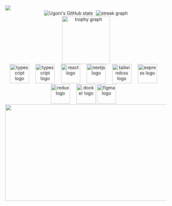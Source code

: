 <img src="https://capsule-render.vercel.app/api?type=blur&color=gradient&height=300&section=header&text=Ugoni's%20GitHub&desc=노베이스%20개발자&fontSize=90&animation=fadeIn&fontColor=fff&fontAlign=60&descAlign=88&descAlignY=70" />

<!-- <picture>
  <source media="(prefers-color-scheme: dark)" srcset="https://raw.githubusercontent.com/kwgon0212/kwgon0212/output/pacman-contribution-graph-dark.svg">
  <source media="(prefers-color-scheme: light)" srcset="https://raw.githubusercontent.com/kwgon0212/kwgon0212/output/pacman-contribution-graph.svg">
  <img alt="pacman contribution graph" src="https://raw.githubusercontent.com/kwgon0212/kwgon0212/output/pacman-contribution-graph.svg">
</picture> -->

<div align="center" style="display:flex; flex-direction:column; align-items:center;">
<div style="display:flex; align-items:center; gap:10px;">
  <img src="https://github-readme-stats.vercel.app/api?username=kwgon0212" alt="Ugoni's GitHub stats" />
  <img src="https://streak-stats.demolab.com?user=kwgon0212&locale=en&mode=daily&theme=dracula&hide_border=false&border_radius=5&order=3" alt="streak graph"  />
</div>
  <img src="https://github-profile-trophy.vercel.app?username=kwgon0212&theme=dracula&column=-1&row=1&margin-w=8&margin-h=8&no-bg=false&no-frame=false&order=4" height="150" alt="trophy graph"  />
</div>

<div align="center">
  <img src="https://skillicons.dev/icons?i=js" height="60" alt="typescript logo"  />
  <img width="12" />
  <img src="https://skillicons.dev/icons?i=ts" height="60" alt="typescript logo"  />
  <img width="12" />
  <img src="https://skillicons.dev/icons?i=react" height="60" alt="react logo"  />
  <img width="12" />
  <img src="https://skillicons.dev/icons?i=nextjs" height="60" alt="nextjs logo"  />
  <img width="12" />
  <img src="https://skillicons.dev/icons?i=tailwind" height="60" alt="tailwindcss logo"  />
  <img width="12" />
  <img src="https://skillicons.dev/icons?i=express" height="60" alt="express logo"  />
  <img width="12" />
  <img src="https://skillicons.dev/icons?i=redux" height="60" alt="redux logo"  />
  <img width="12" />
  <img src="https://skillicons.dev/icons?i=docker" height="60" alt="docker logo"  />
  <img src="https://skillicons.dev/icons?i=figma" height="60" alt="figma logo"  />
  <img width="12" />
</div>

<a href="https://www.gitanimals.org/en_US?utm_medium=image&utm_source=kwgon0212&utm_content=farm">
<img
  src="https://render.gitanimals.org/farms/kwgon0212"
  width="600"
  height="300"
/>
</a>
